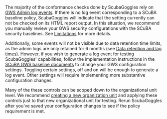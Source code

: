 The majority of the conformance checks done by ScubaGoggles rely on [GWS Admin log events](https://support.google.com/a/answer/4579579?hl=en). If there is no log event corresponding to a SCuBA baseline policy, ScubaGoggles will indicate that the setting currently can not be checked on its HTML report output. In this situation, we recommend you manually review your GWS security configurations with the SCuBA security baselines. See [Limitations](/docs/usage/Limitations.md) for more details.

Additionally, some events will not be visible due to data retention time limits, as the admin logs are only retained for 6 months (see [Data retention and lag times](https://support.google.com/a/answer/7061566)). However, if you wish to generate a log event for testing ScubaGoggles' capabilities, follow the implementation instructions in the [SCuBA GWS baseline documents](https://github.com/cisagov/ScubaGoggles/tree/main/baselines) to change your GWS configuration settings. Toggling certain settings, off and on will be enough to generate a log event. Other settings will require implementing more substantive configuration changes.

<!-- Change this next paragraph to say that ScubaGoggles won't show results unless there's an event for the top-level OU -->
Many of the these controls can be scoped down to the organizational unit level. We recommend [creating a new organization unit](https://support.google.com/a/answer/182537?hl=en#:~:text=An%20organizational%20unit%20is%20simply,level%20(parent)%20organizational%20unit) and applying these controls just to that new organizational unit for testing. Rerun ScubaGoggles after you've saved your configuration changes to see if the policy requirement is met.